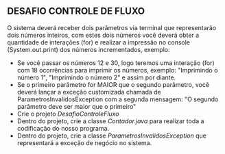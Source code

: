 ## DESAFIO CONTROLE DE FLUXO

O sistema deverá receber dois parâmetros via terminal que representarão dois números inteiros, com estes dois números você deverá obter a quantidade de interações (for) e realizar a impressão no console (System.out.print) dos números incrementados, exemplo:

* Se você passar os números 12 e 30, logo teremos uma interação (for) com 18 ocorrências para imprimir os números, exemplo: "Imprimindo o número 1", "Imprimindo o número 2" e assim por diante.
* Se o primeiro parâmetro for MAIOR que o segundo parâmetro, você deverá lançar a exceção customizada chamada de ParametrosInvalidosException com a segunda mensagem: "O segundo parâmetro deve ser maior que o primeiro"
* Crie o projeto _DesafioControleFluxo_
* Dentro do projeto, crie a classe _Contador.java_ para realizar toda a codificação do nosso programa.
* Dentro do projeto, crie a classe _ParametrosInvalidosException_ que representará a exceção de negócio no sistema.